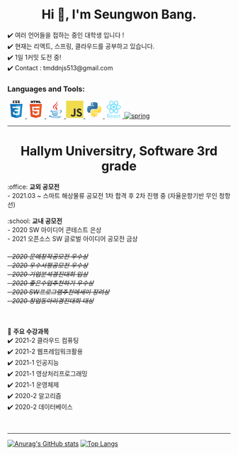 <h1 align="center">Hi 👋, I'm Seungwon Bang.</h1>
<div>✔️ 여러 언어들을 접하는 중인 대학생 입니다 !</div>
<div>✔️ 현재는 리액트, 스프링, 클라우드를 공부하고 있습니다. </div>
<div>✔️ 1일 1커밋 도전 중! </div>
<div>✔️ Contact : tmddnjs513@gmail.com </div>
<h3 align="left">Languages and Tools:</h3>
<p align="left"> <a href="https://www.w3schools.com/css/" target="_blank"> <img src="https://raw.githubusercontent.com/devicons/devicon/master/icons/css3/css3-original-wordmark.svg" alt="css3" width="40" height="40"/> </a> <a href="https://www.w3.org/html/" target="_blank"> <img src="https://raw.githubusercontent.com/devicons/devicon/master/icons/html5/html5-original-wordmark.svg" alt="html5" width="40" height="40"/> </a> <a href="https://www.java.com" target="_blank"> <img src="https://raw.githubusercontent.com/devicons/devicon/master/icons/java/java-original.svg" alt="java" width="40" height="40"/> </a> <a href="https://developer.mozilla.org/en-US/docs/Web/JavaScript" target="_blank"> <img src="https://raw.githubusercontent.com/devicons/devicon/master/icons/javascript/javascript-original.svg" alt="javascript" width="40" height="40"/> </a> <a href="https://www.python.org" target="_blank"> <img src="https://raw.githubusercontent.com/devicons/devicon/master/icons/python/python-original.svg" alt="python" width="40" height="40"/> </a> <a href="https://reactjs.org/" target="_blank"> <img src="https://raw.githubusercontent.com/devicons/devicon/master/icons/react/react-original-wordmark.svg" alt="react" width="40" height="40"/> </a> <a href="https://spring.io/" target="_blank"> <img src="https://www.vectorlogo.zone/logos/springio/springio-icon.svg" alt="spring" width="40" height="40"/> </a> </p>
<hr>
<h1 align="center">Hallym Universitry, Software 3rd grade</h1>
:office: <b>교외 공모전</b><br>
- 2021.03 ~ 스마트 해상물류 공모전 1차 합격 후 2차 진행 중 (자율운항기반 무인 청항선)
<br><br>
:school: <b>교내 공모전</b><br>
- 2020 SW 아이디어 콘테스트 은상<br>
- 2021 오픈소스 SW 글로벌 아이디어 공모전 금상

###### <STRIKE>- 2020 문예창작공모전 우수상</STRIKE><br><STRIKE>- 2020 우수서평공모전 우수상</STRIKE><br><STRIKE>- 2020 기업분석경진대회 입상</STRIKE><br><STRIKE>- 2020 좋은수업추천하기 우수상</STRIKE><br><STRIKE>- 2020 SW프로그램추천에세이 장려상</STRIKE><br><STRIKE>- 2020 창업동아리경진대회 대상</STRIKE>
<br>
📖 <b>주요 수강과목</b><br>
✔️ 2021-2 클라우드 컴퓨팅<br>
✔️ 2021-2 웹프레임워크활용<br>
✔️ 2021-1 인공지능<br>
✔️ 2021-1 영상처리프로그래밍<br>
✔️ 2021-1 운영체제<br>
✔️ 2020-2 알고리즘<br>
✔️ 2020-2 데이터베이스<br>

<br><hr>
[![Anurag's GitHub stats](https://github-readme-stats.vercel.app/api?username=seungwonB)](https://github.com/anuraghazra/github-readme-stats)
[![Top Langs](https://github-readme-stats.vercel.app/api/top-langs/?username=seungwonB&layout=compact)](https://github.com/anuraghazra/github-readme-stats)
